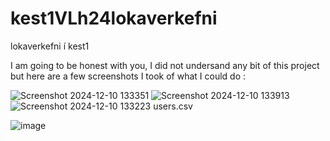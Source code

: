 # kest1VLh24lokaverkefni
lokaverkefni í kest1 

I am going to be honest with you, I did not undersand any bit of this project but here are a few screenshots I took of what I could do :


![Screenshot 2024-12-10 133351](https://github.com/user-attachments/assets/193d1209-9ba9-43d9-bdbe-9118cd3fb15e)
![Screenshot 2024-12-10 133913](https://github.com/user-attachments/assets/25af7b23-e5a7-4714-9b61-07a53d41e94c)
![Screenshot 2024-12-10 133223](https://github.com/user-attachments/assets/c82adbd4-cae5-49c6-9195-59716186194f)
users.csv

![image](https://github.com/user-attachments/assets/ff365539-0064-4b51-be1f-7a5f7130f2ef)
